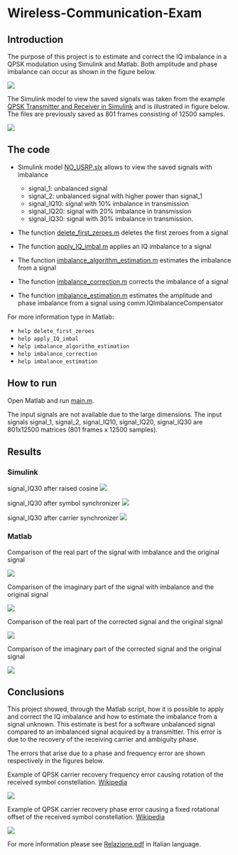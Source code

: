 # Wireless-Communication-Exam

## Introduction

The purpose of this project is to estimate and correct the IQ imbalance in a QPSK modulation using Simulink and Matlab. Both amplitude and phase imbalance can occur as shown in the figure below.

![](https://github.com/MatteoOrlandini/Wireless-Communication-Exam/blob/main/Images/QPSK_constellation_with_amplitude_and_phase_imbalance.png)

The Simulink model to view the saved signals was taken from the example [QPSK Transmitter and Receiver in Simulink](https://www.mathworks.com/help/comm/ug/qpsk-transmitter-and-receiver-in-simulink.html) and is illustrated in figure below. The files are previously saved as 801 frames consisting of 12500 samples. 

![](https://github.com/MatteoOrlandini/Wireless-Communication-Exam/blob/main/Images/simulink_receiver.png)

## The code

* Simulink model [NO_USRP.slx](https://github.com/MatteoOrlandini/Wireless-Communication-Exam/blob/main/No_USRP.slxc) allows to view the saved signals with imbalance
  * signal_1: unbalanced signal
  * signal_2: unbalanced signal with higher power than signal_1
  * signal_IQ10: signal with 10% imbalance in transmission
  * signal_IQ20: signal with 20% imbalance in transmission
  * signal_IQ30: signal with 30% imbalance in transmission.

* The function [delete_first_zeroes.m]() deletes the first zeroes from a signal 
* The function [apply_IQ_imbal.m](https://github.com/MatteoOrlandini/Wireless-Communication-Exam/blob/main/apply_IQ_imbal.m) applies an IQ imbalance to a signal
* The function [imbalance_algorithm_estimation.m](https://github.com/MatteoOrlandini/Wireless-Communication-Exam/blob/main/imbalance_algorithm_estimation.m) estimates the imbalance from a signal
* The function [imbalance_correction.m](https://github.com/MatteoOrlandini/Wireless-Communication-Exam/blob/main/imbalance_correction.m) corrects the imbalance of a signal 
* The function [imbalance_estimation.m](https://github.com/MatteoOrlandini/Wireless-Communication-Exam/blob/main/imbalance_estimation.m) estimates the amplitude and phase imbalance from a signal using comm.IQImbalanceCompensator

For more information type in Matlab:
* `help delete_first_zeroes`
* `help apply_IQ_imbal`
* `help imbalance_algorithm_estimation`
* `help imbalance_correction`  
* `help imbalance_estimation`

## How to run
Open Matlab and run [main.m](https://github.com/MatteoOrlandini/Wireless-Communication-Exam/blob/main/main.m).

The input signals are not available due to the large dimensions. The input signals signal_1, signal_2, signal_IQ10, signal_IQ20, signal_IQ30 are 801x12500 matrices (801 frames x 12500 samples). 

## Results
### Simulink

signal_IQ30 after raised cosine
![](https://github.com/MatteoOrlandini/Wireless-Communication-Exam/blob/main/Images/signal_IQ30_after_raised_cosine_simulink.png)

signal_IQ30 after symbol synchronizer
![](https://github.com/MatteoOrlandini/Wireless-Communication-Exam/blob/main/Images/signal_IQ30_after_symbol_synchronizer_simulink.png)

signal_IQ30 after carrier synchronizer
![](https://github.com/MatteoOrlandini/Wireless-Communication-Exam/blob/main/Images/signal_IQ30_after_carrier_synchronizer_simulink.png)

### Matlab

Comparison of the real part of the signal with imbalance and the
original signal

![](https://github.com/MatteoOrlandini/Wireless-Communication-Exam/blob/main/Images/real_part_imbalanced_signal_comparison.png)

Comparison of the imaginary part of the signal with imbalance and the
original signal

![](https://github.com/MatteoOrlandini/Wireless-Communication-Exam/blob/main/Images/imaginary_part_imbalanced_signal_comparison.png)

Comparison of the real part of the corrected signal and the original signal

![](https://github.com/MatteoOrlandini/Wireless-Communication-Exam/blob/main/Images/real_part_corrected_signal_comparison.png)

Comparison of the imaginary part of the corrected signal and the original signal

![](https://github.com/MatteoOrlandini/Wireless-Communication-Exam/blob/main/Images/imaginary_part_corrected_signal_comparison.png)

## Conclusions

This project showed, through the Matlab script, how it is possible to apply
and correct the IQ imbalance and how to estimate the imbalance from a signal
unknown. This estimate is best for a software unbalanced signal
compared to an imbalanced signal acquired by a transmitter.
This error is due to the recovery of the receiving carrier and ambiguity
phase.

The errors that arise due to
a phase and frequency error are shown respectively in the figures below.

Example of QPSK carrier recovery frequency error causing rotation of the received symbol constellation. [Wikipedia](https://en.wikipedia.org/wiki/Carrier_recovery)

![](https://github.com/MatteoOrlandini/Wireless-Communication-Exam/blob/main/Images/QPSK_Freq_Error.png)

Example of QPSK carrier recovery phase error causing a fixed rotational offset of the received symbol constellation. [Wikipedia](https://en.wikipedia.org/wiki/Carrier_recovery)

![](https://github.com/MatteoOrlandini/Wireless-Communication-Exam/blob/main/Images/QPSK_Phase_Error.png)

For more information please see [Relazione.pdf](https://github.com/MatteoOrlandini/Wireless-Communication-Exam/blob/main/Relazione.pdf) in Italian language.